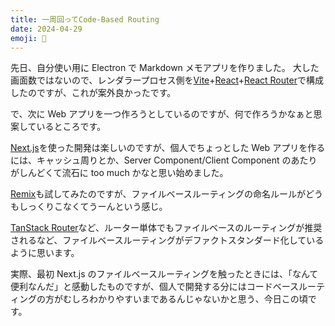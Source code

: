 ```yaml
---
title: 一周回ってCode-Based Routing
date: 2024-04-29
emoji: 💫
---
```


先日、自分使い用に Electron で Markdown メモアプリを作りました。
大した画面数ではないので、レンダラープロセス側を[Vite](https://ja.vitejs.dev/)+[React](https://ja.react.dev/)+[React Router](https://reactrouter.com/en/main)で構成したのですが、これが案外良かったです。

で、次に Web アプリを一つ作ろうとしているのですが、何で作ろうかなぁと思案しているところです。

[Next.js](https://nextjs.org/)を使った開発は楽しいのですが、個人でちょっとした Web アプリを作るには、キャッシュ周りとか、Server Component/Client Component のあたりがしんどくて流石に too much かなと思い始めました。

[Remix](https://remix.run/)も試してみたのですが、ファイルベースルーティングの命名ルールがどうもしっくりこなくてうーんという感じ。

[TanStack Router](https://tanstack.com/router/)など、ルーター単体でもファイルベースのルーティングが推奨されるなど、ファイルベースルーティングがデファクトスタンダード化しているように思います。

実際、最初 Next.js のファイルベースルーティングを触ったときには、「なんて便利なんだ」と感動したものですが、個人で開発する分にはコードベースルーティングの方がむしろわかりやすいまであるんじゃないかと思う、今日この頃です。
